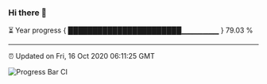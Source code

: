 ### Hi there 👋

⏳ Year progress { ███████████████████████▁▁▁▁▁▁▁ } 79.03 %

---

⏰ Updated on Fri, 16 Oct 2020 06:11:25 GMT

![Progress Bar CI](https://github.com/liununu/liununu/workflows/Progress%20Bar%20CI/badge.svg)
